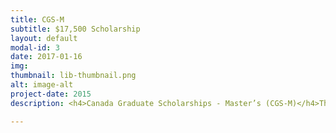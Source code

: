 ```yaml
---
title: CGS-M
subtitle: $17,500 Scholarship
layout: default
modal-id: 3
date: 2017-01-16
img:
thumbnail: lib-thumbnail.png
alt: image-alt
project-date: 2015
description: <h4>Canada Graduate Scholarships - Master’s (CGS-M)</h4>The objective of the CGS-M Program is to help develop research skills and assist in the training of highly qualified personnel by supporting students who demonstrate a high standard of achievement in undergraduate and early graduate studies. Administered by the Tri-Council (NSERC, SSHRC, CIHR), the CGS-M is a non-renewable award valued at $17,500 for 12 months.

---
```

